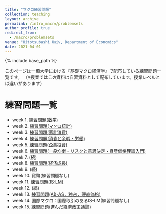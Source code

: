 ```yaml
---
title: "マクロ練習問題"
collection: teaching
layout: archive
permalink: /intro_macro/problemsets
author_profile: true
redirect_from:
  - /macro/problemsets
venue: "Hitotsubashi Univ, Department of Economics"
date: 2021-04-01
---
```




{% include base_path %}


このページは一橋大学における『基礎マクロ経済学』で配布している練習問題一覧です。
（※授業ではこの資料は自習資料として配布しています。授業レベルとは違いがあります）

# 練習問題一覧  

* week 1. [練習問題(数学)](https://masashihino.github.io/files/teaching/intro_macro/2math/problem_math.pdf)    
* week 2. [練習問題(マクロ統計)](https://masashihino.github.io/files/teaching/intro_macro/3macro_stat/macro_stats_problem.pdf)
* week 3. [練習問題(家計消費)](https://masashihino.github.io/files/teaching/intro_macro/4consumption/problem_consumption.pdf)
* week 4. [練習問題(消費と余暇・労働)](https://masashihino.github.io/files/teaching/intro_macro/5labor/labor_problem.pdf)
* week 5. [練習問題(企業投資)](https://masashihino.github.io/files/teaching/intro_macro/6investment/problem_investment.pdf)
* week 6. [練習問題(一般均衡・リスクと意思決定・資産価格理論入門)](https://masashihino.github.io/files/teaching/intro_macro/7GE/problem_GE.pdf)
* week 7. (続)
* week 8. [練習問題(経済成長)](https://masashihino.github.io/files/teaching/intro_macro/8solow/problem_solow.pdf)
* week 9. (続) 
* week 10. 貨幣(練習問題なし)
* week 11. [練習問題(IS-LM)](https://masashihino.github.io/files/teaching/intro_macro/10ISLM/IS-LM_problem.pdf)
* week 12. (続)
* week 13. [練習問題(AD-AS，独占，硬直価格)](https://masashihino.github.io/files/teaching/intro_macro/11ADAS/AD-AS_problem.pdf) 
* week 14. 国際マクロ：国際取引のあるIS-LM(練習問題なし)
* week 15. 練習問題(進んだ経済政策議論)
 

